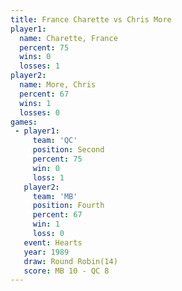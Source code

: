 ```yaml
---
title: France Charette vs Chris More
player1:                
  name: Charette, France
  percent: 75           
  wins: 0               
  losses: 1             
player2:                
  name: More, Chris     
  percent: 67           
  wins: 1               
  losses: 0             
games:
 - player1:          
     team: 'QC'      
     position: Second
     percent: 75     
     win: 0          
     loss: 1         
   player2:          
     team: 'MB'      
     position: Fourth
     percent: 67     
     win: 1          
     loss: 0         
   event: Hearts        
   year: 1989           
   draw: Round Robin(14)
   score: MB 10 - QC 8  
---
```

